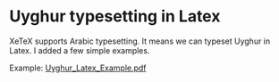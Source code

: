 # Uyghur typesetting in Latex

XeTeX supports Arabic typesetting. It means we can typeset Uyghur in Latex. I added a few simple examples. 

Example: [Uyghur_Latex_Example.pdf](Uyghur_Latex_Example.pdf)